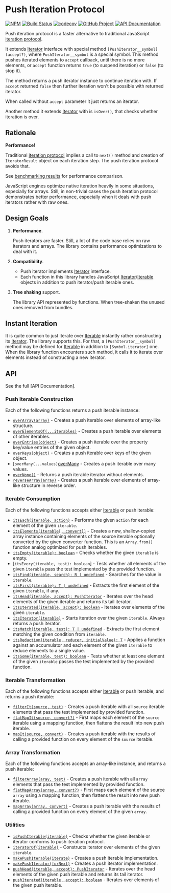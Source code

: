 Push Iteration Protocol
=======================

[![NPM][npm-image]][npm-url]
[![Build Status][build-status-img]][build-status-link]
[![codecov][codecov-image]][codecov-url]
[![GitHub Project][github-image]][github-url]
[![API Documentation][api-docs-image]][api-docs-url]

Push iteration protocol is a faster alternative to traditional JavaScript [iteration protocol].

It extends [Iterator] interface with special method `[PushIterator__symbol](accept?)`, where `PushIterator__symbol`
is a special symbol. This method pushes iterated elements to `accept` callback, until there is no more elements,
or `accept` function returns `true` (to suspend iteration) or `false` (to stop it).

The method returns a push iterator instance to continue iteration with. If `accept` returned `false` then further
iteration won't be possible with returned iterator.

When called without `accept` parameter it just returns an iterator.

Another method it extends [Iterator] with is `isOver()`, that checks whether iteration is over.

[iteration protocol]: https://developer.mozilla.org/en-US/docs/Web/JavaScript/Reference/Iteration_protocols
[Iterator]: https://developer.mozilla.org/en-US/docs/Web/JavaScript/Reference/Iteration_protocols#The_iterator_protocol

[npm-image]: https://img.shields.io/npm/v/@proc7ts/push-iterator.svg?logo=npm
[npm-url]: https://www.npmjs.com/package/@proc7ts/push-iterator
[build-status-img]: https://github.com/proc7ts/push-iterator/workflows/Build/badge.svg
[build-status-link]: https://github.com/proc7ts/push-iterator/actions?query=workflow%3ABuild
[codecov-image]: https://codecov.io/gh/proc7ts/push-iterator/branch/master/graph/badge.svg
[codecov-url]: https://codecov.io/gh/proc7ts/push-iterator
[github-image]: https://img.shields.io/static/v1?logo=github&label=GitHub&message=project&color=informational
[github-url]: https://github.com/proc7ts/push-iterator
[api-docs-image]: https://img.shields.io/static/v1?logo=typescript&label=API&message=docs&color=informational
[api-docs-url]: https://proc7ts.github.io/push-iterator/
[IoC]: https://en.wikipedia.org/wiki/Inversion_of_control


Rationale
---------

**Performance!**

Traditional [iteration protocol] implies a call to `next()` method and creation of `IteratorResult` object on each
iteration step. The push iteration protocol avoids that.

See [benchmarking results] for performance comparison.

JavaScript engines optimize native iteration heavily in some situations, especially for arrays. Still, in non-trivial
cases the push iteration protocol demonstrates better performance, especially when it deals with push iterators rather
with raw ones.

[benchmarking results]: https://github.com/proc7ts/push-iterator/tree/master/benchmarks


Design Goals
------------

1. **Performance**.
   
   Push iterators are faster. Still, a lot of the code base relies on raw iterators and arrays. The library contains
   performance optimizations to deal with it.

2. **Compatibility**.

   - Push iterator implements [Iterator] interface.
   - Each function in this library handles JavaScript [Iterator]/[Iterable] objects in addition to push iterator/push
     iterable ones.

3. **Tree shaking** support.

   The library API represented by functions. When tree-shaken the unused ones removed from bundles.

[Iterable]: https://developer.mozilla.org/en-US/docs/Web/JavaScript/Reference/Iteration_protocols#The_iterable_protocol


Instant Iteration
-----------------

It is quite common to just iterate over [Iterable] instantly rather constructing its [Iterator]. The library supports
this. For that, a `[PushIterator__symbol]` method may be defined for [Iterable] in addition to `[Symbol.iterator]` one.
When the library function encounters such method, it calls it to iterate over elements instead of constructing a new
iterator.


API
---

See the full [API Documentation].


### Push Iterable Construction

Each of the following functions returns a push iterable instance:

- [`overArray(array)`][overArray] - Creates a push iterable over elements of array-like structure.
- [`overElementsOf(...iterables)`][overElementsOf] - Creates a push iterable over elements of other iterables.
- [`overEntries(object)`][overEntries] - Creates a push iterable over the property key/value entries of the given
  object.
- [`overKeys(object)`][overKeys] - Creates a push iterable over keys of the given object.
- [`overMany(...values)`[overMany] - Creates a push iterable over many values.
- [`overNone()`][overNone] - Returns a push iterable iterator without elements.
- [`reverseArray(array)`][reverseArray] - Creates a push iterable over elements of array-like structure in reverse
  order.

[overArray]: https://proc7ts.github.io/push-iterator/modules/@proc7ts_push-iterator.html#overArray
[overElementsOf]: https://proc7ts.github.io/push-iterator/modules/@proc7ts_push-iterator.html#overElementsOf
[overEntries]: https://proc7ts.github.io/push-iterator/modules/@proc7ts_push-iterator.html#overEntries
[overKeys]: https://proc7ts.github.io/push-iterator/modules/@proc7ts_push-iterator.html#overKeys
[overMany]: https://proc7ts.github.io/push-iterator/modules/@proc7ts_push-iterator.html#overMany
[overNone]: https://proc7ts.github.io/push-iterator/modules/@proc7ts_push-iterator.html#overNone
[reverseArray]: https://proc7ts.github.io/push-iterator/modules/@proc7ts_push-iterator.html#reverseArray


### Iterable Consumption

Each of the following functions accepts either [Iterable] or push iterable:

- [`itsEach(iterable, action)`][itsEach] - Performs the given `action` for each element of the given `iterable`.
- [`itsElements(iterable[, convert])`][itsElements] - Creates a new, shallow-copied array instance containing elements
   of the source iterable optionally converted by the given converter function. This is an `Array.from()` function
   analog optimized for push iterables.
- [`itsEmpty(iterable): boolean`][itsEmpty] - Checks whether the given `iterable` is empty.
- [`itsEvery(iterable, test): boolean`] - Tests whether all elements of the given `iterable` pass the test implemented
   by the provided function.
- [`itsFind(iterable, search): R | undefined`][itsFind] - Searches for the value in `iterable`.   
- [`itsFirst(iterable): T | undefined`][itsFirst] - Extracts the first element of the given `iterable`, if any.
- [`itsHead(iterable, accept): PushIterator`][itsHead] - Iterates over the head elements of the given iterable and
  returns its tail iterator.
- [`itsIterated(iterable, accept): boolean`][itsIterated] - Iterates over elements of the given `iterable`.
- [`itsIterator(iterable)`][itsIterator] - Starts iteration over the given `iterable`. Always returns a push iterator.
- [`itsMatch(iterable, test): T | undefined`][itsMatch] - Extracts the first element matching the given condition from
  `iterable`.
- [`itsReduction(iterable, reducer, initialValue): T`][itsReduction] - Applies a function against an accumulator and
   each element of the given `iterable` to reduce elements to a single value.
- [`itsSome(iterable, test): boolean`][itsSome] - Tests whether at least one element of the given `iterable` passes the
  test implemented by the provided function.

[itsEach]: https://proc7ts.github.io/push-iterator/modules/@proc7ts_push-iterator.html#itsEach
[itsElements]: https://proc7ts.github.io/push-iterator/modules/@proc7ts_push-iterator.html#itsElements
[itsEmpty]: https://proc7ts.github.io/push-iterator/modules/@proc7ts_push-iterator.html#itsEmpty
[itsEvery]: https://proc7ts.github.io/push-iterator/modules/@proc7ts_push-iterator.html#itsEvery
[itsFind]: https://proc7ts.github.io/push-iterator/modules/@proc7ts_push-iterator.html#itsFind
[itsFirst]: https://proc7ts.github.io/push-iterator/modules/@proc7ts_push-iterator.html#itsFirst
[itsHead]: https://proc7ts.github.io/push-iterator/modules/@proc7ts_push-iterator.html#itsHead
[itsIterated]: https://proc7ts.github.io/push-iterator/modules/@proc7ts_push-iterator.html#itsIterated
[itsIterator]: https://proc7ts.github.io/push-iterator/modules/@proc7ts_push-iterator.html#itsIterator
[itsMatch]: https://proc7ts.github.io/push-iterator/modules/@proc7ts_push-iterator.html#itsMatch
[itsReduction]: https://proc7ts.github.io/push-iterator/modules/@proc7ts_push-iterator.html#itsReduction
[itsSome]: https://proc7ts.github.io/push-iterator/modules/@proc7ts_push-iterator.html#itsSome


### Iterable Transformation

Each of the following functions accepts either [Iterable] or push iterable, and returns a push iterable:

- [`filterIt(source, test)`][filterIt] - Creates a push iterable with all `source` iterable elements that pass the test
  implemented by provided function.
- [`flatMapIt(source, convert?)`][flatMapIt] - First maps each element of the `source` iterable using a mapping
  function, then flattens the result into new push iterable.
- [`mapIt(source, convert)`][mapIt] - Creates a push iterable with the results of calling a provided function on every
  element of the `source` iterable.

[filterIt]: https://proc7ts.github.io/push-iterator/modules/@proc7ts_push-iterator.html#filterIt
[flatMapIt]: https://proc7ts.github.io/push-iterator/modules/@proc7ts_push-iterator.html#flatMapIt
[mapIt]: https://proc7ts.github.io/push-iterator/modules/@proc7ts_push-iterator.html#mapIt
  

### Array Transformation

Each of the following functions accepts an array-like instance, and returns a push iterable:  

- [`filterArray(aray, test)`][filterArray] - Creates a push iterable with all `array` elements that pass the test
   implemented by provided function.
- [`flatMapArray(array, convert?)`][flatMapArray] - First maps each element of the source `array` using a mapping
  function, then flattens the result into new push iterable.
- [`mapArray(array, convert)`][mapArray] - Creates a push iterable with the results of calling a provided function on
  every element of the given `array`.

[filterArray]: https://proc7ts.github.io/push-iterator/modules/@proc7ts_push-iterator.html#filterArray
[flatMapArray]: https://proc7ts.github.io/push-iterator/modules/@proc7ts_push-iterator.html#flatMapArray
[mapArray]: https://proc7ts.github.io/push-iterator/modules/@proc7ts_push-iterator.html#mapArray


### Utilities

- [`isPushIterable(iterable)`][isPushIterable] - Checks whether the given iterable or iterator conforms to push
  iteration protocol.
- [`iteratorOf(iterable)`][iteratorOf] - Constructs iterator over elements of the given `iterable`.
- [`makePushIterable(iterate)`][makePushIterable] - Creates a push iterable implementation.
- [`makePushIterator(forNext)`][makePushIterator] - Creates a push iterator implementation.
- [`pushHead(iterable, accept): PushIterator`][pushHead] - Iterates over the head elements of the given push iterable
  and returns its tail iterator.
- [`pushIterated(iterable, accept): boolean`][pushIterated] - Iterates over elements of the given push iterable.

[isPushIterable]: https://proc7ts.github.io/push-iterator/modules/@proc7ts_push-iterator.html#isPushIterable
[iteratorOf]: https://proc7ts.github.io/push-iterator/modules/@proc7ts_push-iterator.html#iteratorOf
[makePushIterable]: https://proc7ts.github.io/push-iterator/modules/@proc7ts_push-iterator.html#makePushIterable
[makePushIterator]: https://proc7ts.github.io/push-iterator/modules/@proc7ts_push-iterator.html#makePushIterator
[pushHead]: https://proc7ts.github.io/push-iterator/modules/@proc7ts_push-iterator.html#pushHead
[pushIterated]: https://proc7ts.github.io/push-iterator/modules/@proc7ts_push-iterator.html#pushIterated
